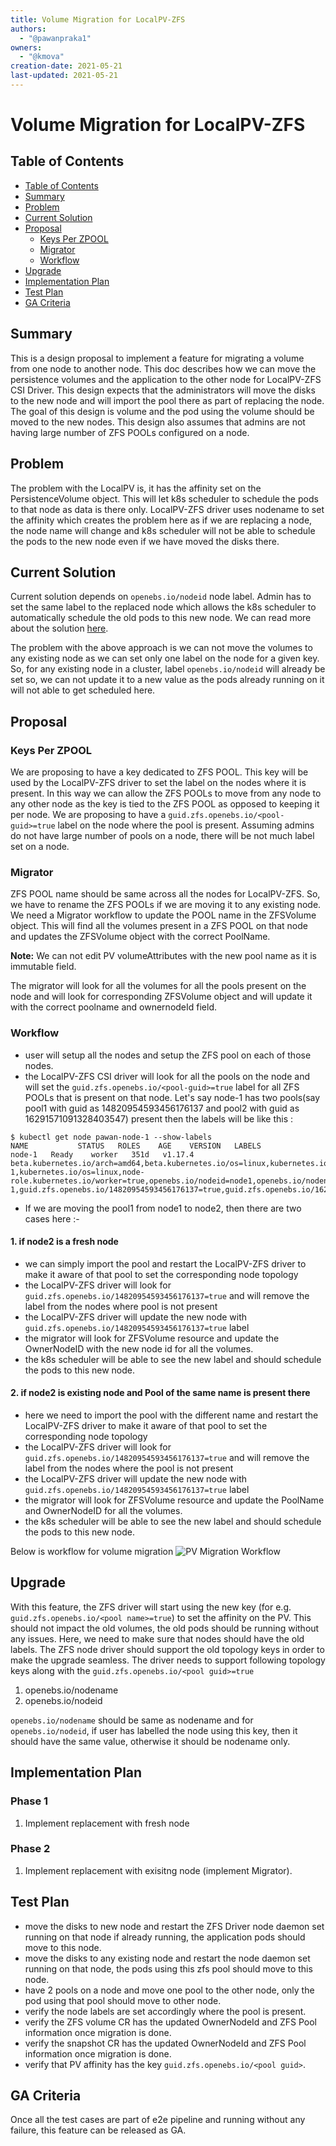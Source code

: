 ```yaml
---
title: Volume Migration for LocalPV-ZFS
authors:
  - "@pawanpraka1"
owners:
  - "@kmova"
creation-date: 2021-05-21
last-updated: 2021-05-21
---
```


# Volume Migration for LocalPV-ZFS

## Table of Contents

* [Table of Contents](#table-of-contents)
* [Summary](#summary)
* [Problem](#problem)
* [Current Solution](#current-solution)
* [Proposal](#proposal)
    * [Keys Per ZPOOL](#keys-per-zpool)
    * [Migrator](#migrator)
    * [Workflow](#workflow)
* [Upgrade](#upgrade)
* [Implementation Plan](#implementation-plan)
* [Test Plan](#test-plan)
* [GA Criteria](#ga-criteria)

## Summary

This is a design proposal to implement a feature for migrating a volume from one node to another node. This doc describes how we can move the persistence volumes and the application to the other node for LocalPV-ZFS CSI Driver. This design expects that the administrators will move the disks to the new node and will import the pool there as part of replacing the node. The goal of this design is volume and the pod using the volume should be moved to the new nodes. This design also assumes that admins are not having large number of ZFS POOLs configured on a node.

## Problem

The problem with the LocalPV is, it has the affinity set on the PersistenceVolume object. This will let k8s scheduler to schedule the pods to that node as data is there only. LocalPV-ZFS driver uses nodename to set the affinity which creates the problem here as if we are replacing a node, the node name will change and k8s scheduler will not be able to schedule the pods to the new node even if we have moved the disks there.

## Current Solution

Current solution depends on `openebs.io/nodeid` node label. Admin has to set the same label to the replaced node which allows the k8s scheduler to automatically schedule the old pods to this new node. We can read more about the solution [here](https://github.com/openebs/zfs-localpv/blob/master/docs/faq.md#8-how-to-migrate-pvs-to-the-new-node-in-case-old-node-is-not-accessible).

The problem with the above approach is we can not move the volumes to any existing node as we can set only one label on the node for a given key. So, for any existing node in a cluster, label `openebs.io/nodeid` will already be set so, we can not update it to a new value as the pods already running on it will not able to get scheduled here.


## Proposal

### Keys Per ZPOOL

We are proposing to have a key dedicated to ZFS POOL. This key will be used by the LocalPV-ZFS driver to set the label on the nodes where it is present. In this way we can allow the ZFS POOLs to move from any node to any other node as the key is tied to the ZFS POOL as opposed to keeping it per node. We are proposing to have a `guid.zfs.openebs.io/<pool-guid>=true` label on the node where the pool is present. Assuming admins do not have large number of pools on a node, there will be not much label set on a node.

### Migrator

ZFS POOL name should be same across all the nodes for LocalPV-ZFS. So, we have to rename the ZFS POOLs if we are moving it to any existing node. We need a Migrator workflow to update the POOL name in the ZFSVolume object. This will find all the volumes present in a ZFS POOL on that node and updates the ZFSVolume object with the correct PoolName.

**Note:** We can not edit PV volumeAttributes with the new pool name as it is immutable field.

The migrator will look for all the volumes for all the pools present on the node and will look for corresponding ZFSVolume object and will update it with the correct poolname and ownernodeId field.

### Workflow

- user will setup all the nodes and setup the ZFS pool on each of those nodes.
- the LocalPV-ZFS CSI driver will look for all the pools on the node and will set the `guid.zfs.openebs.io/<pool-guid>=true` label for all ZFS POOLs that is present on that node. Let's say node-1 has two pools(say pool1 with guid as 14820954593456176137 and pool2 with guid as 16291571091328403547) present then the labels will be like this :
```
$ kubectl get node pawan-node-1 --show-labels
NAME           STATUS   ROLES    AGE    VERSION   LABELS
node-1   Ready    worker   351d   v1.17.4   beta.kubernetes.io/arch=amd64,beta.kubernetes.io/os=linux,kubernetes.io/arch=amd64,kubernetes.io/hostname=node-1,kubernetes.io/os=linux,node-role.kubernetes.io/worker=true,openebs.io/nodeid=node1,openebs.io/nodename=node-1,guid.zfs.openebs.io/14820954593456176137=true,guid.zfs.openebs.io/16291571091328403547=true
```
- If we are moving the pool1 from node1 to node2, then there are two cases here :-

#### 1. if node2 is a fresh node

- we can simply import the pool and restart the LocalPV-ZFS driver to make it aware of that pool to set the corresponding node topology
- the LocalPV-ZFS driver will look for `guid.zfs.openebs.io/14820954593456176137=true` and will remove the label from the nodes where pool is not present
- the LocalPV-ZFS driver will update the new node with `guid.zfs.openebs.io/14820954593456176137=true` label
- the migrator will look for ZFSVolume resource and update the OwnerNodeID with the new node id for all the volumes.
- the k8s scheduler will be able to see the new label and should schedule the pods to this new node.

#### 2. if node2 is existing node and Pool of the same name is present there

- here we need to import the pool with the different name and restart the LocalPV-ZFS driver to make it aware of that pool to set the corresponding node topology
- the LocalPV-ZFS driver will look for `guid.zfs.openebs.io/14820954593456176137=true` and will remove the label from the nodes where the pool is not present
- the LocalPV-ZFS driver will update the new node with `guid.zfs.openebs.io/14820954593456176137=true` label
- the migrator will look for ZFSVolume resource and update the PoolName and OwnerNodeID for all the volumes.
- the k8s scheduler will be able to see the new label and should schedule the pods to this new node.

Below is workflow for volume migration
![PV Migration Workflow](./images/pv-migration.jpeg)

## Upgrade

With this feature, the ZFS driver will start using the new key (for e.g. `guid.zfs.openebs.io/<pool name>=true`) to set the affinity on the PV. This should not impact the old volumes, the old pods should be running without any issues. Here, we need to make sure that nodes should have the old labels. The ZFS node driver should support the old topology keys in order to make the upgrade seamless. The driver needs to support following topology keys along with the `guid.zfs.openebs.io/<pool guid>=true`

1. openebs.io/nodename
2. openebs.io/nodeid

`openebs.io/nodename` should be same as nodename and for `openebs.io/nodeid`, if user has labelled the node using this key, then it should have the same value, otherwise it should be nodename only.

## Implementation Plan

### Phase 1
1. Implement replacement with fresh node

### Phase 2
1. Implement replacement with exisitng node (implement Migrator).

## Test Plan

- move the disks to new node and restart the ZFS Driver node daemon set running on that node if already running, the application pods should move to this node.
- move the disks to any existing node and restart the node daemon set running on that node, the pods using this zfs pool should move to this node.
- have 2 pools on a node and move one pool to the other node, only the pod using that pool should move to other node.
- verify the node labels are set accordingly where the pool is present.
- verify the ZFS volume CR has the updated OwnerNodeId and ZFS Pool information once migration is done.
- verify the snapshot CR has the updated OwnerNodeId and ZFS Pool information once migration is done.
- verify that PV affinity has the key `guid.zfs.openebs.io/<pool guid>`.

## GA Criteria

Once all the test cases are part of e2e pipeline and running without any failure, this feature can be released as GA.
